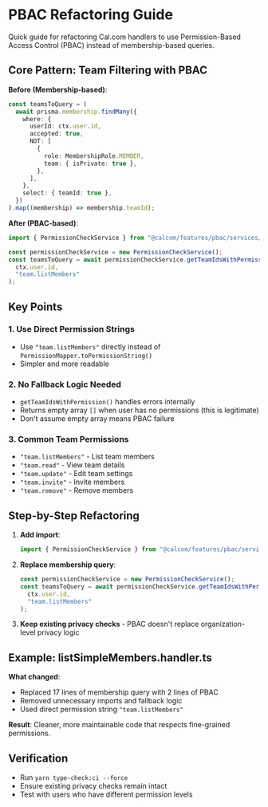 # PBAC Refactoring Guide

Quick guide for refactoring Cal.com handlers to use Permission-Based Access Control (PBAC) instead of membership-based queries.

## Core Pattern: Team Filtering with PBAC

**Before (Membership-based)**:
```typescript
const teamsToQuery = (
  await prisma.membership.findMany({
    where: {
      userId: ctx.user.id,
      accepted: true,
      NOT: [
        {
          role: MembershipRole.MEMBER,
          team: { isPrivate: true },
        },
      ],
    },
    select: { teamId: true },
  })
).map((membership) => membership.teamId);
```

**After (PBAC-based)**:
```typescript
import { PermissionCheckService } from "@calcom/features/pbac/services/permission-check.service";

const permissionCheckService = new PermissionCheckService();
const teamsToQuery = await permissionCheckService.getTeamIdsWithPermission(
  ctx.user.id, 
  "team.listMembers"
);
```

## Key Points

### 1. Use Direct Permission Strings
- Use `"team.listMembers"` directly instead of `PermissionMapper.toPermissionString()`
- Simpler and more readable

### 2. No Fallback Logic Needed
- `getTeamIdsWithPermission()` handles errors internally
- Returns empty array `[]` when user has no permissions (this is legitimate)
- Don't assume empty array means PBAC failure

### 3. Common Team Permissions
- `"team.listMembers"` - List team members
- `"team.read"` - View team details  
- `"team.update"` - Edit team settings
- `"team.invite"` - Invite members
- `"team.remove"` - Remove members

## Step-by-Step Refactoring

1. **Add import**:
   ```typescript
   import { PermissionCheckService } from "@calcom/features/pbac/services/permission-check.service";
   ```

2. **Replace membership query**:
   ```typescript
   const permissionCheckService = new PermissionCheckService();
   const teamsToQuery = await permissionCheckService.getTeamIdsWithPermission(
     ctx.user.id, 
     "team.listMembers"
   );
   ```

3. **Keep existing privacy checks** - PBAC doesn't replace organization-level privacy logic

## Example: listSimpleMembers.handler.ts

**What changed**:
- Replaced 17 lines of membership query with 2 lines of PBAC
- Removed unnecessary imports and fallback logic
- Used direct permission string `"team.listMembers"`

**Result**: Cleaner, more maintainable code that respects fine-grained permissions.

## Verification

- Run `yarn type-check:ci --force`
- Ensure existing privacy checks remain intact
- Test with users who have different permission levels
